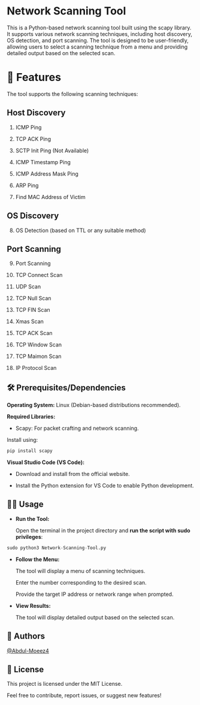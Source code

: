 
# **Network Scanning Tool**

This is a Python-based network scanning tool built using the scapy library. It supports various network scanning techniques, including host discovery, OS detection, and port scanning. The tool is designed to be user-friendly, allowing users to select a scanning technique from a menu and providing detailed output based on the selected scan.

# 🚀 Features
The tool supports the following scanning techniques:

##  **Host Discovery**

1) ICMP Ping

2) TCP ACK Ping

3) SCTP Init Ping (Not Available)

4) ICMP Timestamp Ping

5) ICMP Address Mask Ping

6) ARP Ping

7) Find MAC Address of Victim

## **OS Discovery**
8) OS Detection (based on TTL or any suitable method)

## **Port Scanning**

9) Port Scanning

10) TCP Connect Scan

11) UDP Scan

12) TCP Null Scan

13) TCP FIN Scan

14) Xmas Scan

15) TCP ACK Scan

16) TCP Window Scan

17) TCP Maimon Scan

17) IP Protocol Scan


## 🛠️ Prerequisites/Dependencies

**Operating System:**
Linux (Debian-based distributions recommended).

**Required Libraries:**

- Scapy: For packet crafting and network scanning.

Install using:
```bash
pip install scapy
```

**Visual Studio Code (VS Code):**

  - Download and install from the official website.

  - Install the Python extension for VS Code to enable Python development.


## 👩‍💻 Usage

- **Run the Tool:**

    Open the terminal in the project directory and **run the script with sudo privileges**:

```python
sudo python3 Network-Scanning-Tool.py
```
- **Follow the Menu:**

  The tool will display a menu of scanning techniques.

  Enter the number corresponding to the desired scan.

  Provide the target IP address or network range when prompted.

- **View Results:**

  The tool will display detailed output based on the selected scan.

## 🤝 Authors

[@Abdul-Moeez4](https://github.com/Abdul-Moeez4)


## 📝 License
This project is licensed under the MIT License.

Feel free to contribute, report issues, or suggest new features!

